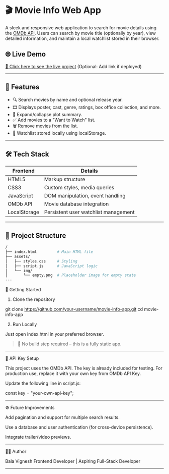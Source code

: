 # 🎬 Movie Info Web App

A sleek and responsive web application to search for movie details using the [OMDb API](http://www.omdbapi.com/). Users can search by movie title (optionally by year), view detailed information, and maintain a local watchlist stored in their browser.

## 🌐 Live Demo

[🔗 Click here to see the live project](#) (Optional: Add link if deployed)

---

## 📌 Features

- 🔍 Search movies by name and optional release year.
- 🎞 Displays poster, cast, genre, ratings, box office collection, and more.
- 📖 Expand/collapse plot summary.
- ✅ Add movies to a "Want to Watch" list.
- 🗑 Remove movies from the list.
- 💾 Watchlist stored locally using localStorage.

---

## 🛠 Tech Stack

| Frontend     | Details                              |
|--------------|--------------------------------------|
| HTML5        | Markup structure                     |
| CSS3         | Custom styles, media queries         |
| JavaScript   | DOM manipulation, event handling     |
| OMDb API     | Movie database integration           |
| LocalStorage | Persistent user watchlist management |

---

## 📁 Project Structure

```bash
/
├── index.html         # Main HTML file
├── assets/
│   ├── styles.css     # Styling
│   ├── script.js      # JavaScript logic
│   └── img/
│       └── empty.png  # Placeholder image for empty state
---
```
🚀 Getting Started

1. Clone the repository

git clone https://github.com/your-username/movie-info-app.git
cd movie-info-app

2. Run Locally

Just open index.html in your preferred browser.

> 📝 No build step required – this is a fully static app.




---

🔑 API Key Setup

This project uses the OMDb API. The key is already included for testing. For production use, replace it with your own key from OMDb API Key.

Update the following line in script.js:

const key = "your-own-api-key";


---

⚙ Future Improvements

Add pagination and support for multiple search results.

Use a database and user authentication (for cross-device persistence).

Integrate trailer/video previews.

---

🧑‍💻 Author

Bala Vignesh
Frontend Developer | Aspiring Full-Stack Developer

---
